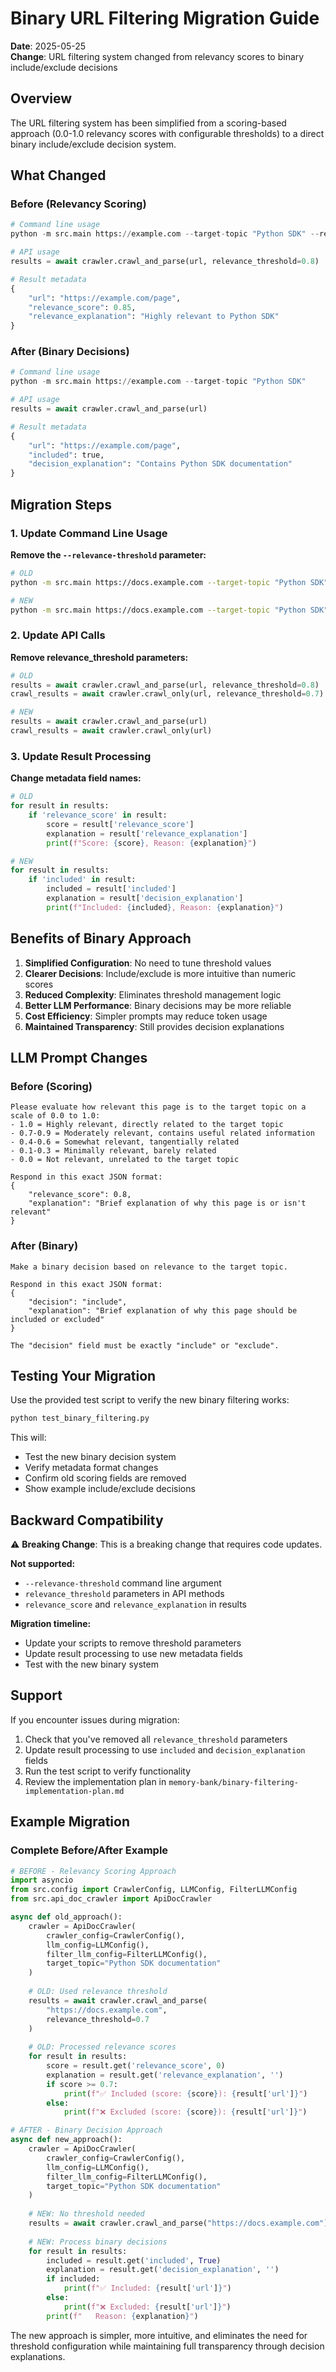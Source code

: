 # Binary URL Filtering Migration Guide

**Date**: 2025-05-25  
**Change**: URL filtering system changed from relevancy scores to binary include/exclude decisions

## Overview

The URL filtering system has been simplified from a scoring-based approach (0.0-1.0 relevancy scores with configurable thresholds) to a direct binary include/exclude decision system.

## What Changed

### Before (Relevancy Scoring)
```python
# Command line usage
python -m src.main https://example.com --target-topic "Python SDK" --relevance-threshold 0.8

# API usage
results = await crawler.crawl_and_parse(url, relevance_threshold=0.8)

# Result metadata
{
    "url": "https://example.com/page",
    "relevance_score": 0.85,
    "relevance_explanation": "Highly relevant to Python SDK"
}
```

### After (Binary Decisions)
```python
# Command line usage
python -m src.main https://example.com --target-topic "Python SDK"

# API usage  
results = await crawler.crawl_and_parse(url)

# Result metadata
{
    "url": "https://example.com/page", 
    "included": true,
    "decision_explanation": "Contains Python SDK documentation"
}
```

## Migration Steps

### 1. Update Command Line Usage
**Remove the `--relevance-threshold` parameter:**

```bash
# OLD
python -m src.main https://docs.example.com --target-topic "Python SDK" --relevance-threshold 0.7

# NEW
python -m src.main https://docs.example.com --target-topic "Python SDK"
```

### 2. Update API Calls
**Remove relevance_threshold parameters:**

```python
# OLD
results = await crawler.crawl_and_parse(url, relevance_threshold=0.8)
crawl_results = await crawler.crawl_only(url, relevance_threshold=0.7)

# NEW
results = await crawler.crawl_and_parse(url)
crawl_results = await crawler.crawl_only(url)
```

### 3. Update Result Processing
**Change metadata field names:**

```python
# OLD
for result in results:
    if 'relevance_score' in result:
        score = result['relevance_score']
        explanation = result['relevance_explanation']
        print(f"Score: {score}, Reason: {explanation}")

# NEW
for result in results:
    if 'included' in result:
        included = result['included']
        explanation = result['decision_explanation']
        print(f"Included: {included}, Reason: {explanation}")
```

## Benefits of Binary Approach

1. **Simplified Configuration**: No need to tune threshold values
2. **Clearer Decisions**: Include/exclude is more intuitive than numeric scores
3. **Reduced Complexity**: Eliminates threshold management logic
4. **Better LLM Performance**: Binary decisions may be more reliable
5. **Cost Efficiency**: Simpler prompts may reduce token usage
6. **Maintained Transparency**: Still provides decision explanations

## LLM Prompt Changes

### Before (Scoring)
```
Please evaluate how relevant this page is to the target topic on a scale of 0.0 to 1.0:
- 1.0 = Highly relevant, directly related to the target topic
- 0.7-0.9 = Moderately relevant, contains useful related information
- 0.4-0.6 = Somewhat relevant, tangentially related
- 0.1-0.3 = Minimally relevant, barely related
- 0.0 = Not relevant, unrelated to the target topic

Respond in this exact JSON format:
{
    "relevance_score": 0.8,
    "explanation": "Brief explanation of why this page is or isn't relevant"
}
```

### After (Binary)
```
Make a binary decision based on relevance to the target topic.

Respond in this exact JSON format:
{
    "decision": "include",
    "explanation": "Brief explanation of why this page should be included or excluded"
}

The "decision" field must be exactly "include" or "exclude".
```

## Testing Your Migration

Use the provided test script to verify the new binary filtering works:

```bash
python test_binary_filtering.py
```

This will:
- Test the new binary decision system
- Verify metadata format changes
- Confirm old scoring fields are removed
- Show example include/exclude decisions

## Backward Compatibility

⚠️ **Breaking Change**: This is a breaking change that requires code updates.

**Not supported:**
- `--relevance-threshold` command line argument
- `relevance_threshold` parameters in API methods
- `relevance_score` and `relevance_explanation` in results

**Migration timeline:**
- Update your scripts to remove threshold parameters
- Update result processing to use new metadata fields
- Test with the new binary system

## Support

If you encounter issues during migration:
1. Check that you've removed all `relevance_threshold` parameters
2. Update result processing to use `included` and `decision_explanation` fields
3. Run the test script to verify functionality
4. Review the implementation plan in `memory-bank/binary-filtering-implementation-plan.md`

## Example Migration

### Complete Before/After Example

```python
# BEFORE - Relevancy Scoring Approach
import asyncio
from src.config import CrawlerConfig, LLMConfig, FilterLLMConfig
from src.api_doc_crawler import ApiDocCrawler

async def old_approach():
    crawler = ApiDocCrawler(
        crawler_config=CrawlerConfig(),
        llm_config=LLMConfig(),
        filter_llm_config=FilterLLMConfig(),
        target_topic="Python SDK documentation"
    )
    
    # OLD: Used relevance threshold
    results = await crawler.crawl_and_parse(
        "https://docs.example.com", 
        relevance_threshold=0.7
    )
    
    # OLD: Processed relevance scores
    for result in results:
        score = result.get('relevance_score', 0)
        explanation = result.get('relevance_explanation', '')
        if score >= 0.7:
            print(f"✅ Included (score: {score}): {result['url']}")
        else:
            print(f"❌ Excluded (score: {score}): {result['url']}")

# AFTER - Binary Decision Approach  
async def new_approach():
    crawler = ApiDocCrawler(
        crawler_config=CrawlerConfig(),
        llm_config=LLMConfig(), 
        filter_llm_config=FilterLLMConfig(),
        target_topic="Python SDK documentation"
    )
    
    # NEW: No threshold needed
    results = await crawler.crawl_and_parse("https://docs.example.com")
    
    # NEW: Process binary decisions
    for result in results:
        included = result.get('included', True)
        explanation = result.get('decision_explanation', '')
        if included:
            print(f"✅ Included: {result['url']}")
        else:
            print(f"❌ Excluded: {result['url']}")
        print(f"   Reason: {explanation}")
```

The new approach is simpler, more intuitive, and eliminates the need for threshold configuration while maintaining full transparency through decision explanations.
